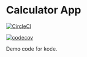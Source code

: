 # Calculator App

[![CircleCI](https://circleci.com/gh/yat98/learn_circleci/tree/main.svg?style=shield)](https://circleci.com/gh/yat980/learn_circleci/?branch=main)

[![codecov](https://codecov.io/gh/yat98/learn_circleci/graph/badge.svg?token=OCMLDB6XKW)](https://codecov.io/gh/yat98/learn_circleci)

Demo code for kode.
